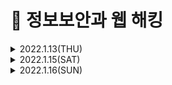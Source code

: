 # 📌 정보보안과 웹 해킹

<details>

<summary> 2022.1.13(THU)</summary>
<div markdown="1">

## 정보보안
### 1. 관리적 방안
- 개인정보보호법, 정보통신망법, 전자금융감독규정 등 보안 관련 법령에 대한 준수
- 사내 보안 정책 수립 및 관리
- 신입 사원 보안 교육
### 2. 물리적 방안
- CCTV 설치 및 운영
- 출입통제시스템 설치 및 운영
- 금속탐지기 설치 및 운영 출력물 보안솔루션 도입 및 운영
- 시건장치 사용
### 3. 기술적 방안 
- 보안장비를 통한 유해사이트 접근 차단
- 백신, NAX, EDR 등의 보안 솔루션 도입
- 시스템 보안 패치 관리
- 취약점 진단 / 모의해킹

## 해킹
### 해킹의 어원
- 1950년대 말 MIT의 동아리 모임에서 사용한 'HACK'이라는 말에서 유래됨
- 당시 'HACK'은 작업과정 그 자체에서 느껴지는 순수한 즐거움을 의미함
- 시스템 내 약한점을 찾아 해결하고, 악의적인 이용을 방지하는 행위에서 시작됨

### 해킹의 종류
#### 시스템 해킹
- 시스템을 대상으로 하는 공격
- 공격 결과가 시스템의 정상적인 흐름에 영향을 미침
- 시스템의 잘못된 설정, 프로그램의 취약점 등을 이용하여 주어진 권한을 벗어나 관리자로 권한을 상승하는 등 해커가 원하는 방향으로 시스템을 공격
> ex) Buffer Overflow, Use after free etc...
#### 네트워크 해킹
- 인터넷 통신구간을 대상으로 하는 공격
- 공격 결과가 인터넷 통신상에 문제를 일으킴
- 서비스를 운영하는 시스템에 대하여 수많은 통신을 일으켜 장애를 야기하거나 같은 인터넷 통신구간에서 다른 사람의 통신 내용을 훔쳐보는 등 인터넷 통신 구간에 문제를 일으킴
> ex) Spoofing, Sniffing, DoS, Flooding etc...
#### 웹 서비스 해킹
- 웹 서비스를 대상으로 하는 공격
- 공격 결과 웹 서비스의 기밀성, 무결성, 가용성을 침해함
- 회원 가입된 사용자의 정보 유출, 웹 사이트를 통한 악성코드 유포, 사용할 수 없는 기능을 사용하는 등 해커가 웹 서비스의 기밀성, 무결성, 가용성을 침해함
> ex) SQL Injection, XSS, CSRF etc...
  
</div>
</details>

 
<details>
<summary> 2022.1.15(SAT)</summary>
<div markdown="1">

## OS와 네트워크란?
### OS의 정의
- Operating System의 줄임말이며 운영체제.
  - 운영체제: 컴퓨터의 하드웨어 시스템을 효율적으로 운영하기 위한 소프트웨어. 컴퓨터를 작동하고 시스템 전체를 감시하며, 처리하여야 할 데이터의 관리와 작업 계획 따위를 조정하는 여러 가지의 프로그램으로 구성되어 있다.
  
### OS의 역할
- 키보드, 마우스, 모니터, 프린터와 같은 입력/출력을 위한 기기를 관리함
- 컴퓨터에 생성, 삭제, 변경되는 파일들에 대해 관리함
- 여러 프로그램을 실행하고 관리함
  
### 네트워크의 정의
- 어떠한 일이나 문제점을 처리하는데 각 기관 따위가 긴밀하게 연결되어 조직적이고 효율적으로 움직일 수 있도록 만든 체계
### 컴퓨터 네트워크의 정의 
- 랜(LAN)이나 모뎀 따위의 통신 설비를 갖춘 컴퓨터를 이용하여 서로 연결시켜 주는 조직이나 체계.
  - 위치에 상관없이 서로 통신이 가능하다.

### 컴퓨터 네트워크의 종류
#### LAN (Local Area Network)
-> 근거리 영역 네트워크
#### MAN(Metropolitan Area Network)
-> 대도시 영역 네트워크
#### WAN (Wide Area Network)
-> 광대역 네트워크
  
### 네트워크의 통신 방식
- 회선 교환 방식
  - 발신 장치로부터의 접속 정보에 따라, 스위치로 회로망의 입선 단자와 출선 단자 간에 직접적으로 정보가 전달되는 접속 경로를 설정하여 통신 정보를 송수신하는 방식. 현재의 전화 교환이 대부분 이 방식을 채용하고 있다.
- 패킷 교환 방식
  - 축적 교환 방식의 일종. 메시지 교환 방식이 전문을 완전히 축출한 다음 송출하는 데 반하여 이 방식은 모든 전문을 패킷 단위로 분할하여 단위마다 수신인의 주소나 그 밖의 정보를 부가하여 전송하는 방식이다.

## IP 주소와 도메인
### IP 주소의 정의
- tcp/ip 프로토콜을 사용하여 통신을 할 때, 송신자와 수신자를 구별하기 위한 고유의 주소.
> ex) 192.168.1.2(숫자로 이루어진 컴퓨터의 주소)
### 공인 IP 주소             
1. 공인기관 인증
2. 공개된 IP 주소
3. 아무나 접근 가능 

### 사설 IP 주소
1. 공인되지 않음
2. 비공개된 IP 주소
3. 아무나 접근 불가
#### 사설 IP 주소가 왜 필요할까?
- IP 주소는 12자리의 숫자로 이루어져 있다.
  - 생성 할 수 있는 공인 IP 주소에 한계가 있다.
- 공인 IP 주소는 누구나 접근할 수 있다.
  - 누구나 내컴퓨터에 접근할 수 있다.
#### 도메인의 정의
- 숫자로 이루어진 인터넷상의 컴퓨터 주소를 영문으로 표현한 것.
  
## 웹이란?
### 웹의 정의
- 보통 WWW(World wide web)이라고 불린다. 제공하는 정보 검색 서비스로 텍스트만 제공했던 기존의 정보 서비스와는 달리 그림, 동화상, 소리 등도 모두 지원하고 있다. 또 하이퍼텍스트 개념을 도입하여 쉽게 원하는 정보와 관련된 정보를 찾아볼 수 있는 특징을 갖고 있다. 그래픽 환경으로 손쉬운 사용법이 현재 인터넷이 급부상하게 된 하나의 원인이다.
### 웹 캐시의 정의
- 서버 지연을 줄이기 위해 웹 페이지, 이미지, 기타 유형의 웹 멀티미디어 등의 웹 문서들을 임시 저장하기 위한 정보기술이다.
  - 재방문 시, 저장된 파일을 그대로 불러와, 속도가 빨라짐.
### 쿠기의 정의
- 인터넷 웹사이트의 방문기록을 남겨 사용자와 웹사이트 사이를 매개해 주는 정보.
  
### 클라이언트의 정의
- 서버 시스템과 연결하여 주된 작업이나 정보를 서버에게 요청하고 그 결과를 돌려받는 컴퓨터 시스템.
### 서버의 정의
- 주된 정보의 제공이나 작업을 수행하는 컴퓨터 시스템. 서버는 클라이언트 시스템이 요청한 작업이나 정보의 수행 결과를 돌려준다.
  
### 웹 서핑을 하기 위한 절차
> Windows
1. 컴퓨터 조립/ 구매 -> 하드웨어
2. 컴퓨터에 Windows 설치 -> 운영체제
3. 인터넷 익스플로러 실행 -> 브라우저
4. 사이트 접속 -> 웹

![클라이언트, 서버](https://user-images.githubusercontent.com/87464750/149621495-72d97d16-a812-46e0-9622-8f0e799653a6.png)
### DNS(Domain Name Server)의 정의
- 특정 네트워크에 속한 특정 호스트에 접속하기 위해 일일이 숫자로 된 IP주소를 기억하지 않고 도메인 네임만으로도 가능하기 위해 도매인 네임을 IP주소로 전환시켜 주는 시스템.
  - 'sis.snu.ac.kr'와 같이 문자로 구성되어 있어서 숫자 보다는 이름을 이해하거나 기억하기 쉽다.

## 웹 서비스 구성 요소
### 프론트 엔드
1. 홈페이지 구조 설계 - HTML
2. 홈페이지 디자인 - CSS
3. 동적인 움직임 개발 - Javascript
##### 클라이언트 사이드 언어로 개발

### 백엔드
1. 사용자의 요청을 받고 응답 - Web Server 설치
  - Web Server: 사용자의 요청을 받고, 응답해주는 역할
  > Ex. Apache, Nginx
2. 상황에 맞는 기능 개발 - PHP, JSP 등 개발
  - 서버 사이드 언어: 실질적인 기능을 수행하는 언어
  > Ex. PHP, JSP, ASP 등
3. 개발한 기능 해석 - 해석기 설치 OR WAS 
  - 서버사이드 언어 해석기: 서버사이드 언어를 해석하여 실행함 크게 2종류로 나뉨
   - 1. Web Server에 모듈 형태로 설치 > EX.PHP
   - 2. 전용 WAS 설치 > EX.JSP
  ###### WAS
  - Web Application Server의 약자로, 기존 Web Server의 기능에 서버사이드 언어에 대한 해석 기능이 추가된 소프트웨어 > EX. Tomcat, JBoss Jeus 등
4. 데이터 저장 - Database 구축
  ###### DataBase
  - 저장된 데이터의 집합체.
  - DBMS라는 소프트웨어를 통해 데이터를 추가, 삭제, 수정하며 관리함.
  ###### DBMS
  -DataBase Management System의 약자로 DataBase를 관리하는 소프트웨어
  > EX. MySQL, Oracle, MSSSQL 등
  
##### 필요한 소프트웨어 설치 서버사이드 언어로 개발
  
### 웹 서비스를 위해 필요한 것
1. 클라이언트 사이드 언어로 개발/프로그래밍
2. Web Server 설치
3. 서버 사이드 언어로 개발/ 프로그래밍
4. 모듈 형태로 해석기 또는 WAS 설치
5. DBMS 설치
  
</div>
</details>

 
<details>
<summary> 2022.1.16(SUN)</summary>
<div markdown="1">

 ## HTTP 요청과 응답
 ### HTTP의 정의
 - 인터넷에서, 웹 서버와 사용자의 인터넷 브라우저 사이에 문서를 전송하기 위해 사용되는 통신 규약을 말한다.
  - 프로토콜 = 언어, HTTP = 웹 통신 언어

### URI
- 통합 자원 식별자는 인터넷에 있는 자원을 나타내는 유일한 주소.
-  보는법  http://www.test.com/1
   - http: 프로토콜
   - www.test.com: 접속하고자 하는 사이트의 도메인
   - 1: 보고자 하는 페이지의 식별자
> http 프로토콜로 www.test.com에 접속하여 식별자 1에 해당하는 페이지를 보겠다.
 
### URL
- 네트워크 상에서 자원이 어디 있는지를 알려주기 위한 규약이다.
- 보는법 http://www.test.com/test/test2/test.html
   - http: 프로토콜
   - www.test.com: 접속하고자 하는 사이트의 도메인
   - test/test2: 보고자 하는 파일 위치
   - test.html: 보고자 하는 파일명
> http 프로토콜로 www.test.com에 접속하여 test 폴더에 들어있는 test.html을 보겠다.
#### URI: 단순 식별 > URL: 구체적 위치

### HTTP 요청 방식
- GET: 보고자 하는 자원을 요청할때 사용한다.
  - URI(URL)뒤에 ?를 붙여서 서버로 데이터를 전달함
  - Body에 들어가는 Data가 없음
- POST: 데이터를 보내면서, 생성해달라고 요청할때 사용한다.
  - 데이터를 Body에 넣어 전달함
  - 여러개의 데이터를 전달할 경우에는 중간에 '&' 기호를 사용
- PUT: 선택한 자원의 내용을 바꾼다. 없다면 생성한다.
  - URI를 통해 생성/변경하고자 하는 자원을 선택함
  - Body 생성/변경할 자원의 새로운 내용을 전달함
- DELETE: 선택한 자원을 삭제한다.
  - 선택한 자원을 삭제함
  - Body에는 어떠한 데이터도 들어가지 않음
 
### HTTP 응답 코드  
- Informational responses (100 ~ 199)
- Successful responses (200 ~ 299)
- Redirects (300 ~ 399)
- Client errors (400 ~ 499)
- Server errors (500 ~ 599)

| 번호 | 의미 |    
| :---: | :----: |    
| 200 | Client 요청이 성공하여, 응답했음을 의미 |    
| 301 | 요청한 자원에 접근할 수 없고, 다른 자원으로 이동됨을 의미 |
| 401 | 인증되지 않는 Client라 접근할 수 없음을 의미(인증이 가능함) |
| 403 | 권한이 없는 Client라 접근할 수 없음을 의미(인증이 불가능함) |
| 404 | 존재하지 않는 자원에 접근했음을 의미 |
| 405 | 허용되지 않는 Request 방식이라 처리하지 못함을 의미 |
| 500 | Internal Server Error |
  
## 실습을 위한 용어 정리
### 리눅스 용어 정리
- 디렉토리: Windows의 폴더와 동일
- 패키지: 프로그램 설치에 필요한 것을 묶어둔 것
- Root: 최상위
  > EX) Root 계정(관리자), Root 디렉토리 (최상위 폴더)
  
### 리눅스 명령어 
| 명령어 |  |    
| :---: | :----: |    
| pwd | 현재 디렉토리 확인 | 
| Is | 현재 디렉토리 안에 어떤 파일/디렉토리 있는지 확인 |    
| cd [디렉토리]| 디렉토리 이동 |
| touch [파일]| 빈 파일 생성 |
| mkdir [디렉토리]| 디렉토리 생성 |
| rm [옵션][파일]| 파일 삭제 (-r 옵션: 디렉토리 삭제 가능) |
| sudo [명령어]| 관리자 권하으로 실행 |
| apt [옵션]| 패키지 관리자 옵션에 따라 패키지 설치/삭제 |
  
절대경로: Root 디렉토리 기준으로 경로를 설정
상대경로: 지금 내 위치를 기준으로 경로를 설정

### vi 명령어
- vi: 명령어 기반 문서 편집기
  
| 명령어 |  |     
| :---: | :----: |    
| :q | 나가기 | 
| :w | 저장 |    
| :wq | 저장하고 나가기 |
| :q! | 저장하지 않고 나가기 |
| /[찾을문자]| 찾기 |
| n| 다음 찾기 |
| i, e, a 등| 명령어 입력 상태에서 문서작성 상태로 변경 |
| esc | 명령어 입력 상태로 변경 |
  
## HTML 이란?
### HTML 정의
- Hyper Text Markup Language
   - Hyper Text: '문서'와 연결되어 있다
   - Markup Language: 용도를 의미하는 마크, 태그로 둘러싸여 있는 언어(프로그래밍 언어가 아니다)
- 문서를 연결하기 위해 만들어진 마크로 둘러싸여 있는 언어

### HTML 작성법
<a href="https://www.naver.com">네이버</a>
1. a, /a
- 태그
   - 용도를 의미함
  > EX. a태그는 하이퍼링크를 의미
   - 여는 태그('<태그명>')로 시작
   - 닫는 태그('</태그명>')로 끝남
   - '네이버'가 필요치 않는 경우 닫는 태그가 없어도 됨(예외)
2. href="https://www.naver.com
- 속성
   - 용도에 맞는 옵셕 속성이름 = 값 형태로 작성
  > EX. href는 연결될 주소를 의미하는 속성
3. 네이버
- 컨턴츠
   - 태그가 적용될 대상
  > Ex. 네이버라는 글자를 하이퍼 링크로 만든다
#### HTML은 태그를 통해 사이트의 구조를 만든다.
  
### HTML 태그 종류
| 태그 종류 |  |     
| :---: | :----: |    
| < a > | 하이퍼링크 | 
| < b > | 두껍게 |    
| < i > | 기울여서 |
| < img > | 이미지 |
| 닫는 태그가 없는 경우 | |    
| < br >| 줄바꿈 |
| < hr >| 가로줄 |
| < h1 > ~ < h6 >| 강조(제목)|

### HTML 속성 종류
| 속성 종류 |  |     
| :---: | :----: |    
| < href > | 하이퍼링크 클릭시 이동할 사이트 | 
| < src > | 가져올 파일의 주소 |    
| < id, class > | 태그 구분자 |
| < oneerror > | 에러 발생시 무엇을 할지 | 
| < onclick >| 클릭했을 때 무엇을 할지 |
  
### 태그 실습
사이트: https://www.w3schools.com/html/html_basic.asp
 ``` 
  <html>
	<head>
    </head>
    
    <body>
    	<a href = "https://www.naver.com"> 네이버 하이퍼링크 </a>
        <br>
        <b> bold </b>
        <br>
        <i> 기울임 </i>
        <h1> test_h1 </h1>
        <h2> test_h2 </h2>
        <h3> test_h2 </h3>
        <h4> test_h4 </h4>
        <h5> test_h2 </h5>
        <h6> test_h2 </h6>
        <hr>
        <img src="https://www.ui4u.go.kr/depart/img/content/sub03/img_con03030100_01.jpg">
    </body>
</html>
 ```
### 속성 실습
 ``` 
  <html>
	<head>
    </head>
    
    <body>
    	<a href = "https://www.naver.com"> 네이버 하이퍼링크 </a>
        <br>
        <b> bold </b>
        <br>
        <i> 기울임 </i>
        <h1> test_h1 </h1>
        <h2> test_h2 </h2>
        <h3> test_h2 </h3>
        <h4> test_h4 </h4>
        <h5> test_h2 </h5>
        <h6> test_h2 </h6>
        <hr>
        <img src="https://www.ui4u.go.kr/depart/img/content/sub03/img_con03030100_01.jpg">
    </body>
</html>
 ```
### 중요 태그 실습
 ``` 
<html>
	<head>
    </head>
    
    <body>
        <h1 Class = "123" id = "1"> test_1 </h1>
        <h1 Class = "456" id = "2"> test_1 </h1>
        <h1 Class = "789" id = "3"> test_1 </h1>
  
        <hr>
        <img src="https://www.ui4u.go.kr/depart/img/content/sub03/img_con03030100_01.jpg" onclick = "alert(1)">
        <form method = "GET" action = "test.php">
        	<input type = "text" name = "id_box"><br>
        	<input type = "password" name = "pw_box"><br>
        	<input type = "submit">
    </body>
</html>
 ```

